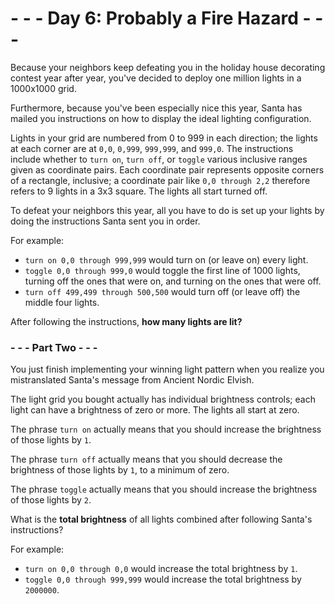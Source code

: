 # - - - Day 6: Probably a Fire Hazard - - -

Because your neighbors keep defeating you in the holiday house decorating contest year after year, you've decided to deploy one million lights in a 1000x1000 grid.

Furthermore, because you've been especially nice this year, Santa has mailed you instructions on how to display the ideal lighting configuration.

Lights in your grid are numbered from 0 to 999 in each direction; the lights at each corner are at ``0,0``, ``0,999``, ``999,999``, and ``999,0``. The instructions include whether to ``turn on``, ``turn off``, or ``toggle`` various inclusive ranges given as coordinate pairs. Each coordinate pair represents opposite corners of a rectangle, inclusive; a coordinate pair like ``0,0 through 2,2`` therefore refers to 9 lights in a 3x3 square. The lights all start turned off.

To defeat your neighbors this year, all you have to do is set up your lights by doing the instructions Santa sent you in order.

For example:

* ``turn on 0,0 through 999,999`` would turn on (or leave on) every light.
* ``toggle 0,0 through 999,0`` would toggle the first line of 1000 lights, turning off the ones that were on, and turning on the ones that were off.
* ``turn off 499,499 through 500,500`` would turn off (or leave off) the middle four lights.

After following the instructions, **how many lights are lit?**


### - - - Part Two - - -

You just finish implementing your winning light pattern when you realize you mistranslated Santa's message from Ancient Nordic Elvish.

The light grid you bought actually has individual brightness controls; each light can have a brightness of zero or more. The lights all start at zero.

The phrase ``turn on`` actually means that you should increase the brightness of those lights by ``1``.

The phrase ``turn off`` actually means that you should decrease the brightness of those lights by ``1``, to a minimum of zero.

The phrase ``toggle`` actually means that you should increase the brightness of those lights by ``2``.

What is the **total brightness** of all lights combined after following Santa's instructions?

For example:

* ``turn on 0,0 through 0,0`` would increase the total brightness by ``1``.
* ``toggle 0,0 through 999,999`` would increase the total brightness by
  ``2000000``.
